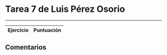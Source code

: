 # Tarea 7 de Luis Pérez Osorio
---

| Ejercicio | Puntuación |
|   :---:   |    :---:   |

## Comentarios
